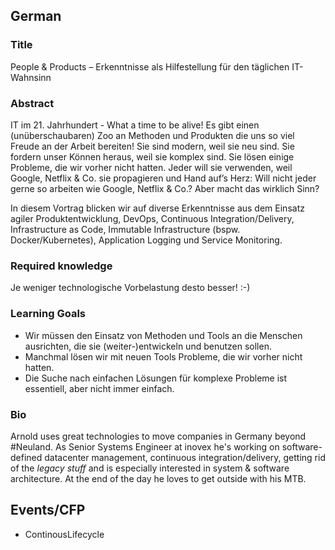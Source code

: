 ## German

### Title

People & Products – Erkenntnisse als Hilfestellung für den täglichen IT-Wahnsinn

### Abstract

IT im 21. Jahrhundert - What a time to be alive! Es gibt einen (unüberschaubaren) Zoo an Methoden und Produkten die uns so viel Freude an der Arbeit bereiten! Sie sind modern, weil sie neu sind. Sie fordern unser Können heraus, weil sie komplex sind. Sie lösen einige Probleme, die wir vorher nicht hatten. Jeder will sie verwenden, weil Google, Netflix & Co. sie propagieren und Hand auf’s Herz: Will nicht jeder gerne so arbeiten wie Google, Netflix & Co.? Aber macht das wirklich Sinn?

In diesem Vortrag blicken wir auf diverse Erkenntnisse aus dem Einsatz agiler Produktentwicklung, DevOps, Continuous Integration/Delivery, Infrastructure as Code, Immutable Infrastructure (bspw. Docker/Kubernetes), Application Logging und Service Monitoring.

### Required knowledge

Je weniger technologische Vorbelastung desto besser! :-)

### Learning Goals

* Wir müssen den Einsatz von Methoden und Tools an die Menschen ausrichten, die sie (weiter-)entwickeln und benutzen sollen.
* Manchmal lösen wir mit neuen Tools Probleme, die wir vorher nicht hatten.
* Die Suche nach einfachen Lösungen für komplexe Probleme ist essentiell, aber nicht immer einfach.

### Bio

Arnold uses great technologies to move companies in Germany beyond #Neuland. As Senior Systems Engineer at inovex he's working on software-defined datacenter management, continuous integration/delivery, getting rid of the *legacy stuff* and is especially interested in system & software architecture. At the end of the day he loves to get outside with his MTB.


## Events/CFP

* ContinousLifecycle
